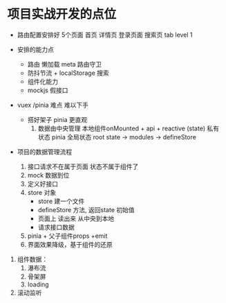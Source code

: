 # 项目实战开发的点位

- 路由配置安排好 5个页面
    首页 详情页  登录页面 搜索页  tab level 1
- 安排的能力点
    - 路由 懒加载 meta 路由守卫
    - 防抖节流 + localStorage 搜索
    - 组件化能力
    - mockjs 假接口

- vuex /pinia 难点  难以下手
    - 搭好架子 pinia 更直观
        1. 数据由中央管理
        本地组件onMounted + api + reactive
        (state) 私有状态
        pinia 全局状态
            root state -> modules -> defineStore 

- 项目的数据管理流程
    1. 接口请求不在属于页面
        状态不属于组件了
    2. mock 数据到位
    3. 定义好接口
    4. store 对象
        - store 建一个文件
        - defineStore  方法,  返回state 初始值
        - 页面上 读出来 从中央到本地
        - 请求接口数据
    5. pinia + 父子组件props +emit
    6. 界面效果降级，基于组件的还原

1. 组件数据：
   1. 瀑布流
   2. 骨架屏
   3. loading
2. 滚动监听

